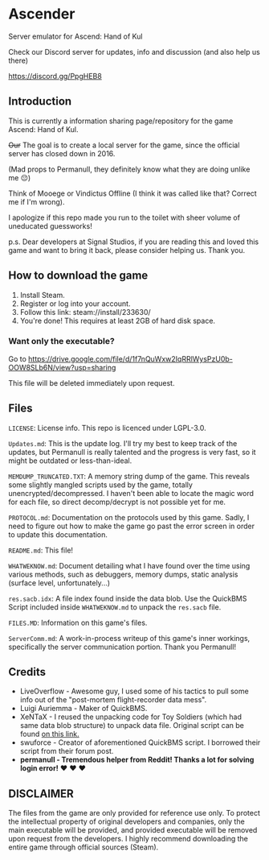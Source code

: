 # Ascender
Server emulator for Ascend: Hand of Kul

Check our Discord server for updates, info and discussion (and also help us there)

https://discord.gg/PpgHEB8

## Introduction
This is currently a information sharing page/repository for the game Ascend: Hand of Kul.

~~Our~~ The goal is to create a local server for the game, since the official server has closed down in 2016.

(Mad props to Permanull, they definitely know what they are doing unlike me :pensive:)

Think of Mooege or Vindictus Offline (I think it was called like that? Correct me if I'm wrong).

I apologize if this repo made you run to the toilet with sheer volume of uneducated guessworks!

p.s. Dear developers at Signal Studios, if you are reading this and loved this game and want to bring it back, please consider helping us. Thank you.

## How to download the game
1. Install Steam.
2. Register or log into your account.
3. Follow this link: steam://install/233630/
4. You're done! This requires at least 2GB of hard disk space.

### Want only the executable?
Go to https://drive.google.com/file/d/1f7nQuWxw2IqRRlWysPzU0b-OOW8SLb6N/view?usp=sharing

This file will be deleted immediately upon request.

## Files
`LICENSE`: License info. This repo is licenced under LGPL-3.0.

`Updates.md`: This is the update log. I'll try my best to keep track of the updates, but Permanull is really talented and the progress is very fast, so it might be outdated or less-than-ideal.

`MEMDUMP_TRUNCATED.TXT`: A memory string dump of the game. This reveals some slightly mangled scripts used by the game, totally unencrypted/decompressed. I haven't been able to locate the magic word for each file, so direct decomp/decrypt is not possible yet for me.

`PROTOCOL.md`: Documentation on the protocols used by this game. Sadly, I need to figure out how to make the game go past the error screen in order to update this documentation.

`README.md`: This file!

`WHATWEKNOW.md`: Document detailing what I have found over the time using various methods, such as debuggers, memory dumps, static analysis (surface level, unfortunately...)

`res.sacb.idx`: A file index found inside the data blob. Use the QuickBMS Script included inside `WHATWEKNOW.md` to unpack the `res.sacb` file.

`FILES.MD`: Information on this game's files.

`ServerComm.md`: A work-in-process writeup of this game's inner workings, specifically the server communication portion. Thank you Permanull!

## Credits
- LiveOverflow - Awesome guy, I used some of his tactics to pull some info out of the "post-mortem flight-recorder data mess".
- Luigi Auriemma - Maker of QuickBMS.
- XeNTaX - I reused the unpacking code for Toy Soldiers (which had same data blob structure) to unpack data file. Original script can be found [on this link.](http://forum.xentax.com/viewtopic.php?f=10&t=8860)
- swuforce - Creator of aforementioned QuickBMS script. I borrowed their script from their forum post.
- **permanull - Tremendous helper from Reddit! Thanks a lot for solving login error!** :heart: :heart: :heart:

## DISCLAIMER
The files from the game are only provided for reference use only. To protect the intellectual property of original developers and companies, only the main executable will be provided, and provided executable will be removed upon request from the developers. I highly recommend downloading the entire game through official sources (Steam).
